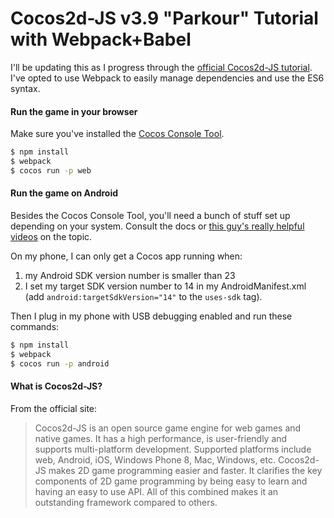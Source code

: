 # Cocos2d-JS v3.9 "Parkour" Tutorial with Webpack+Babel

I'll be updating this as I progress through the [official Cocos2d-JS tutorial][tut]. I've opted to use Webpack to easily manage dependencies and use the ES6 syntax.

#### Run the game in your browser
Make sure you've installed the [Cocos Console Tool][con]. 
```sh
$ npm install
$ webpack
$ cocos run -p web
```

#### Run the game on Android
Besides the Cocos Console Tool, you'll need a bunch of stuff set up depending on your system. Consult the docs or [this guy's really helpful videos][son] on the topic.

On my phone, I can only get a Cocos app running when:
1. my Android SDK version number is smaller than 23
2. I set my target SDK version number to 14 in my AndroidManifest.xml (add `android:targetSdkVersion="14"` to the `uses-sdk` tag).

Then I plug in my phone with USB debugging enabled and run these commands:
```sh
$ npm install
$ webpack
$ cocos run -p android
```

#### What is Cocos2d-JS?
From the official site:

> Cocos2d-JS is an open source game engine for web games and native games. It has a high performance, is user-friendly and supports multi-platform development. Supported platforms include web, Android, iOS, Windows Phone 8, Mac, Windows, etc. Cocos2d-JS makes 2D game programming easier and faster. It clarifies the key components of 2D game programming by being easy to learn and having an easy to use API. All of this combined makes it an outstanding framework compared to others.



   [tut]: <https://github.com/chukong/cocos-docs/tree/master/tutorial/framework/html5/parkour-game-with-javascript-v3.0>
   [con]: <http://www.cocos2d-x.org/wiki/Cocos2d-console>
   [son]: <https://www.youtube.com/channel/UCkJYfCcenyjHr3DZ9JWHbkQ>

